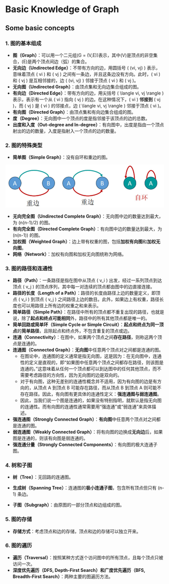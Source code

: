 # Basic Knowledge of Graph

## Some basic concepts

### 1. 图的基本组成

- **图（Graph）**：可以用一个二元组\(G = (V,E)\)表示，其中\(V\)是顶点的非空集合，\(E\)是两个顶点间边（弧）的集合。
- **无向边（Undirected Edge）**：不带有方向的边，用圆括号 \( (vi, vj) \) 表示，意味着顶点 \( vi \) 和 \( vj \) 之间有一条边，并且这条边没有方向。此时，\( vi \) 和 \( vj \) 是互相邻接的，边 \( (vi, vj) \) 邻接于顶点 \( vi \) 和 \( vj \)。
- **无向图（Undirected Graph）**：由顶点集和无向边集合组成的图。
- **有向边（Directed Edge）**：带有方向的边，用尖括号 \( \langle vi, vj \rangle \) 表示，表示有一个从 \( vi \) 指向 \( vj \) 的边。在这种情况下，\( vi \) **邻接到** \( vj \)，而 \( vj \) 是 \( vi \) 的邻接点，边 \( \langle vi, vj \rangle \) 邻接于顶点 \( vi \)。
- **有向图（Directed Graph）**：由顶点集和有向边集合组成的图。
- **度（Degree）**：无向图中一个顶点的度是指邻接于该顶点的边的总数。
- **出度和入度（Out-degree and In-degree）**：有向图中，出度是指由一个顶点射出的边的数量，入度是指射入一个顶点的边的数量。

### 2. 图的特殊类型

- **简单图（Simple Graph）**：没有自环和重边的图。

![simple_graph](images/simple_graph.jpg)

- **无向完全图（Undirected Complete Graph）**：无向图中边的数量达到最大，为 \(n(n-1)/2\) 的图。
- **有向完全图（Directed Complete Graph）**：有向图中边的数量达到最大，为 \(n(n-1)\) 的图。
- **加权图（Weighted Graph）**：边上带有权重的图，包括**加权有向图**和**加权无向图**。
- **网络（Network）**：加权有向图和加权无向图统称为网络。

### 3. 图的路径和连通性

- **路径（Path）**：一条路径是指在图中从顶点 \( v_i \) 出发，经过一系列顶点到达顶点 \( v_j \) 的顶点序列，其中每一对连续的顶点都由图中的边直接连接。
- **路径的长度（Length of a Path）**：路径的长度由路径上边的数量定义，即顶点 \( v_i \) 到顶点 \( v_j \) 之间路径上边的数目。此外，如果边上有权重，路径长度也可以用路径上所有边的权重之和来表示。
- **简单路径（Simple Path）**：在路径中所有的顶点都不重复出现的路径，也就是说，除了**起点和终点可能相同**外，路径中的所有其他顶点都是唯一的。
- **简单回路或简单环（Simple Cycle or Simple Circuit）**：**起点和终点为同一顶点**的**简单路径**，且除起点和终点外，不包含重复的顶点或边。
- **连通（Connectivity）**：在图中，如果两个顶点之间**存在路径**，则称这两个顶点是连通的。
- **连通图（Connected Graph）**：**无向图**中任意两个顶点对之间都是连通的图。
  - 在图论中，连通图的定义通常是指无向图，这是因为：在无向图中，连通性的定义是直观的，即“如果图中任意两个顶点之间都存在路径，则该图是连通的。”这意味着从任何一个顶点都可以到达图中的任何其他顶点，而不需要考虑路径的方向性，因为无向图的边是双向的。
  - 对于有向图，这种无差别的连通性概念并不适用，因为有向图的边是有方向的，从顶点 A 到顶点 B 可能存在路径，而从顶点 B 到顶点 A 则可能不存在路径。因此，有向图有更具体的连通性定义：**强连通图与弱连通图**。
  - 因此，当我们说一个图是连通的，如果没有特别指明，就默认是指无向图的连通性。而有向图的连通性通常需要用“强连通”或“弱连通”来具体描述。
- **强连通图（Strongly Connected Graph）**：**有向图**中任意两个顶点对之间都是连通的图。
- **弱连通图（Weakly Connected Graph）**：将有向图的边换成**无向边**后，如果图是连通的，则该有向图是弱连通的。
- **强连通分量（Strongly Connected Components）**：有向图的极大连通子图。

### 4. 树和子图

- **树（Tree）**：无回路的连通图。
- **生成树（Spanning Tree）**：连通图的**极小连通子图**，包含所有顶点但只有 \(n-1\) 条边。
    
- **子图（Subgraph）**：由原图的一部分顶点和边组成的图。

### 5. 图的存储

- **存储方式**：考虑顶点和边的存储，顶点和边的存储可以独立开来。

### 6. 图的遍历

- **遍历（Traversal）**：按照某种方式逐个访问图中的所有顶点，且每个顶点只被访问一次。
- **深度优先遍历（DFS, Depth-First Search）**和**广度优先遍历（BFS, Breadth-First Search）**：两种主要的图遍历方法。
